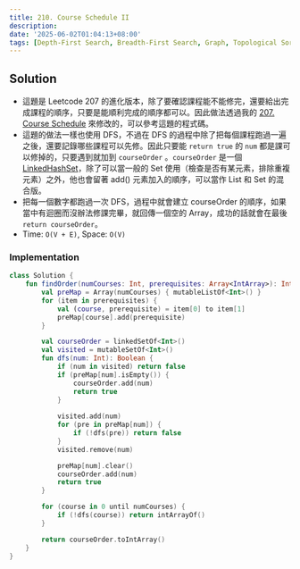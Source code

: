 ```yaml
---
title: 210. Course Schedule II
description:
date: '2025-06-02T01:04:13+08:00'
tags: [Depth-First Search, Breadth-First Search, Graph, Topological Sort]
---
```


## Solution

- 這題是 Leetcode 207 的進化版本，除了要確認課程能不能修完，還要給出完成課程的順序，只要是能順利完成的順序都可以。因此做法透過我的 [207. Course Schedule](https://leetcode.ricky-hu.com/posts/207/) 來修改的，可以參考這題的程式碼。
- 這題的做法一樣也使用 DFS，不過在 DFS 的過程中除了把每個課程跑過一遍之後，還要記錄哪些課程可以先修。因此只要能 `return true` 的 `num` 都是課可以修掉的，只要遇到就加到 `courseOrder` 。`courseOrder` 是一個 [LinkedHashSet](https://kotlinlang.org/api/core/kotlin-stdlib/kotlin.collections/-linked-hash-set/)，除了可以當一般的 Set 使用（檢查是否有某元素，排除重複元素）之外，他也會留著 add() 元素加入的順序，可以當作 List 和 Set 的混合版。
- 把每一個數字都跑過一次 DFS，過程中就會建立 courseOrder 的順序，如果當中有迴圈而沒辦法修課完畢，就回傳一個空的 Array，成功的話就會在最後 `return courseOrder`。
- Time: `O(V + E)`, Space: `O(V)`

### Implementation

```kotlin
class Solution {
    fun findOrder(numCourses: Int, prerequisites: Array<IntArray>): IntArray {
        val preMap = Array(numCourses) { mutableListOf<Int>() }
        for (item in prerequisites) {
            val (course, prerequisite) = item[0] to item[1]
            preMap[course].add(prerequisite)
        }

        val courseOrder = linkedSetOf<Int>()
        val visited = mutableSetOf<Int>()
        fun dfs(num: Int): Boolean {
            if (num in visited) return false
            if (preMap[num].isEmpty()) {
                courseOrder.add(num)
                return true
            }
            
            visited.add(num)
            for (pre in preMap[num]) {
                if (!dfs(pre)) return false
            }
            visited.remove(num)

            preMap[num].clear()
            courseOrder.add(num)
            return true
        }

        for (course in 0 until numCourses) {
            if (!dfs(course)) return intArrayOf()
        }

        return courseOrder.toIntArray()
    }
}
```
